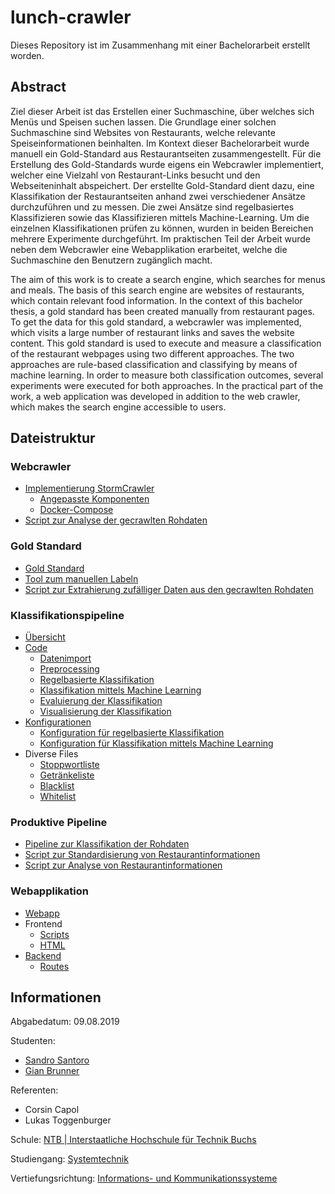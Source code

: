# lunch-crawler
Dieses Repository ist im Zusammenhang mit einer Bachelorarbeit erstellt worden.
## Abstract
Ziel dieser Arbeit ist das Erstellen einer Suchmaschine, über welches sich Menüs und Speisen suchen lassen.
Die Grundlage einer solchen Suchmaschine sind Websites von Restaurants, welche relevante Speiseinformationen beinhalten.
Im Kontext dieser Bachelorarbeit wurde manuell ein Gold-Standard aus Restaurantseiten zusammengestellt.
Für die Erstellung des Gold-Standards wurde eigens ein Webcrawler implementiert, welcher eine Vielzahl von Restaurant-Links besucht und den Webseiteninhalt abspeichert.
Der erstellte Gold-Standard dient dazu, eine Klassifikation der Restaurantseiten anhand zwei verschiedener Ansätze durchzuführen und zu messen.
Die zwei Ansätze sind regelbasiertes Klassifizieren sowie das Klassifizieren mittels Machine-Learning.
Um die einzelnen Klassifikationen prüfen zu können, wurden in beiden Bereichen mehrere Experimente durchgeführt.
Im praktischen Teil der Arbeit wurde neben dem Webcrawler eine Webapplikation erarbeitet, welche die Suchmaschine den Benutzern zugänglich macht.

The aim of this work is to create a search engine, which searches for menus and meals.
The basis of this search engine are websites of restaurants, which contain relevant food information.
In the context of this bachelor thesis, a gold standard has been created manually from restaurant pages.
To get the data for this gold standard, a webcrawler was implemented, which visits a large number of restaurant links and saves the website content.
This gold standard is used to execute and measure a classification of the restaurant webpages using two different approaches.
The two approaches are rule-based classification and classifying by means of machine learning.
In order to measure both classification outcomes, several experiments were executed for both approaches.
In the practical part of the work, a web application was developed in addition to the web crawler, which makes the search engine accessible to users.

## Dateistruktur
### Webcrawler
- [Implementierung StormCrawler](https://github.com/s-santoro/lunch-crawler/tree/master/storm-crawler-master)
  - [Angepasste Komponenten](https://github.com/s-santoro/lunch-crawler/tree/master/storm-crawler-master/archetype/src/main/resources/archetype-resources/src/main/java/ntb/iks)
  - [Docker-Compose](https://github.com/s-santoro/lunch-crawler/tree/master/storm-cluster)
- [Script zur Analyse der gecrawlten Rohdaten](https://github.com/s-santoro/lunch-crawler/blob/master/storm-crawler-master/scripts/website_histogram.py)
  
### Gold Standard
- [Gold Standard](https://github.com/s-santoro/lunch-crawler/tree/master/gold-standard)
- [Tool zum manuellen Labeln](https://github.com/s-santoro/lunch-crawler/tree/master/gold-standard/labeling_tool)
- [Script zur Extrahierung zufälliger Daten aus den gecrawlten Rohdaten](https://github.com/s-santoro/lunch-crawler/blob/master/gold-standard/generate_randomfiles.sh)

### Klassifikationspipeline
- [Übersicht](https://github.com/s-santoro/lunch-crawler/tree/master/classification)
- [Code](https://github.com/s-santoro/lunch-crawler/tree/master/classification/scripts)
  - [Datenimport](https://github.com/s-santoro/lunch-crawler/blob/master/classification/scripts/Importer.py)
  - [Preprocessing](https://github.com/s-santoro/lunch-crawler/blob/master/classification/scripts/Preprocessor.py)
  - [Regelbasierte Klassifikation](https://github.com/s-santoro/lunch-crawler/blob/master/classification/scripts/RulebasedClassifier.py)
  - [Klassifikation mittels Machine Learning](https://github.com/s-santoro/lunch-crawler/blob/master/classification/scripts/MLClassifiers.py)
  - [Evaluierung der Klassifikation](https://github.com/s-santoro/lunch-crawler/blob/master/classification/scripts/Evaluator.py)
  - [Visualisierung der Klassifikation](https://github.com/s-santoro/lunch-crawler/blob/master/classification/scripts/DataVisualizer.py)
- [Konfigurationen](https://github.com/s-santoro/lunch-crawler/tree/master/classification/scripts/configs)
  - [Konfiguration für regelbasierte Klassifikation](https://github.com/s-santoro/lunch-crawler/blob/master/classification/scripts/configs/ConfigurationsRB.py)
  - [Konfiguration für Klassifikation mittels Machine Learning](https://github.com/s-santoro/lunch-crawler/blob/master/classification/scripts/configs/ConfigurationsML.py)
- Diverse Files
  - [Stoppwortliste](https://github.com/s-santoro/lunch-crawler/blob/master/classification/stopwords_no_umlaute.txt)
  - [Getränkeliste](https://github.com/s-santoro/lunch-crawler/blob/master/classification/beverage_list.txt)
  - [Blacklist](https://github.com/s-santoro/lunch-crawler/blob/master/classification/blacklist.txt)
  - [Whitelist](https://github.com/s-santoro/lunch-crawler/blob/master/classification/whitelist.txt)
  
### Produktive Pipeline
- [Pipeline zur Klassifikation der Rohdaten](https://github.com/s-santoro/lunch-crawler/tree/master/prod-pipeline/classification)
- [Script zur Standardisierung von Restaurantinformationen](https://github.com/s-santoro/lunch-crawler/blob/master/prod-pipeline/nodejs/standardize_data.js)
- [Script zur Analyse von Restaurantinformationen](https://github.com/s-santoro/lunch-crawler/blob/master/prod-pipeline/nodejs/analyze_data.js)

### Webapplikation
- [Webapp](https://github.com/s-santoro/lunch-crawler/tree/master/webapp-lunch-crawler)
- Frontend
  - [Scripts](https://github.com/s-santoro/lunch-crawler/tree/master/webapp-lunch-crawler/public/javascripts)
  - [HTML](https://github.com/s-santoro/lunch-crawler/tree/master/webapp-lunch-crawler/views)
- [Backend](https://github.com/s-santoro/lunch-crawler/blob/master/webapp-lunch-crawler/app.js)
  - [Routes](https://github.com/s-santoro/lunch-crawler/tree/master/webapp-lunch-crawler/routes)
  
## Informationen
Abgabedatum: 09.08.2019

Studenten:
- [Sandro Santoro](https://github.com/s-santoro)
- [Gian Brunner](https://github.com/gianbrunner)

Referenten:
- Corsin Capol
- Lukas Toggenburger

Schule:
[NTB | Interstaatliche Hochschule für Technik Buchs](http://ntb.ch)

Studiengang:
[Systemtechnik](https://www.ntb.ch/studium/systemtechnik/)

Vertiefungsrichtung:
[Informations- und Kommunikationssysteme](https://www.ntb.ch/studium/systemtechnik/studienrichtungen/iks/)
